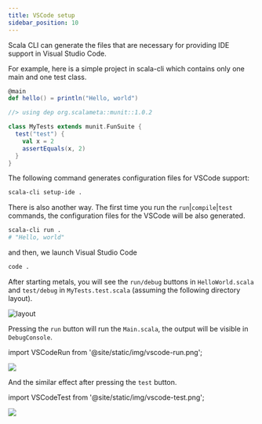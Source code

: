 ```yaml
---
title: VSCode setup
sidebar_position: 10
---
```


Scala CLI can generate the files that are necessary for providing IDE support in Visual Studio Code.

For example, here is a simple project in scala-cli which contains only one main and one test class.

```scala title=HelloWorld.scala
@main
def hello() = println("Hello, world")
```

```scala title=MyTests.test.scala
//> using dep org.scalameta::munit::1.0.2

class MyTests extends munit.FunSuite {
  test("test") {
    val x = 2
    assertEquals(x, 2)
  }
}
```

The following command generates configuration files for VSCode support:

```bash
scala-cli setup-ide .
```

There is also another way. The first time you run the `run`|`compile`|`test` commands, the configuration files for the
VSCode will be also generated.

```bash
scala-cli run .
# "Hello, world"
```

and then, we launch Visual Studio Code

```bash ignore
code .
```

After starting metals, you will see the `run/debug` buttons in `HelloWorld.scala` and `test/debug`
in `MyTests.test.scala` (assuming the following directory layout).

![layout](/img/source_layout.png)

Pressing the `run` button will run the `Main.scala`, the output will be visible in `DebugConsole`.

import VSCodeRun from '@site/static/img/vscode-run.png';

<img src={VSCodeRun} />

And the similar effect after pressing the `test` button.

import VSCodeTest from '@site/static/img/vscode-test.png';

<img src={VSCodeTest} />
